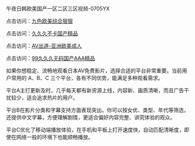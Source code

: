 

午夜日韩欧美国产一区二区三区视频-0705YX

点击访问：<a href="https://fdhf-454.pages.dev/">九色欧美综合狠狠</a>

点击访问：<a href="https://bered.pages.dev/">久久久不卡国产精品</a>

点击访问：<a href="https://rtj-3zo.pages.dev/">AV出道-亚洲欧美成人</a>

点击访问：<a href="https://vassv.pages.dev/">99久久久无码国产AAA精品</a>

如果你想稳定、流畅地观看日本AV免费影片，选择合适的平台非常重要。当前用户常用的 A、B、C 三个平台，各有不同优势，能满足多种观看需求。

平台A主打更新及时，几乎每天都有新资源上线，内容新、画质清晰，而且广告干扰较少，适合追求热片的用户。

平台B在影片分类和字幕支持方面表现突出。你可以按女优、类型、年代等筛选，还提供中文字幕，方便理解剧情，更适合偏好内容完整、讲究体验的观众。

平台C优化了移动端播放体验，在手机和平板上打开速度快，自动匹配清晰度，即使在网络一般的环境下也能顺畅播放。

<span style="display:none;">[Canonical link](https://github.com/chin20250705/so101 ）</span>
